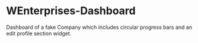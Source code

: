 # WEnterprises-Dashboard
Dashboard of a fake Company which includes circular progress bars and an edit profile section widget. 
